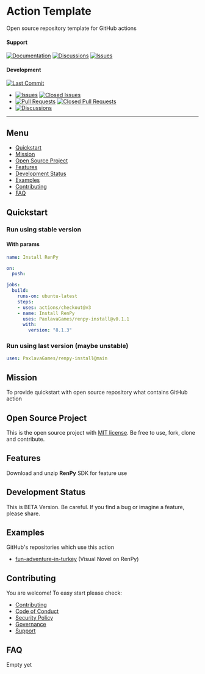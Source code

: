 # Action Template

Open source repository template for GitHub actions

#### Support
[![Documentation](https://img.shields.io/badge/docs-0094FF.svg)][documentation_path]
[![Discussions](https://img.shields.io/badge/discussions-ff0068.svg)](https://github.com/PaxlavaGames/renpy-install/discussions/)
[![Issues](https://img.shields.io/badge/issues-11AE13.svg)](https://github.com/PaxlavaGames/renpy-install/issues/)

#### Development
[![Last Commit](https://img.shields.io/github/last-commit/PaxlavaGames/renpy-install/main
)](https://github.com/PaxlavaGames/renpy-install)
- [![Issues](https://img.shields.io/github/issues/PaxlavaGames/renpy-install
)](https://github.com/PaxlavaGames/renpy-install/issues/)
[![Closed Issues](https://img.shields.io/github/issues-closed/PaxlavaGames/renpy-install
)](https://github.com/PaxlavaGames/renpy-install/issues/)
- [![Pull Requests](https://img.shields.io/github/issues-pr/PaxlavaGames/renpy-install
)](https://github.com/PaxlavaGames/renpy-install/pulls)
[![Closed Pull Requests](https://img.shields.io/github/issues-pr-closed-raw/PaxlavaGames/renpy-install
)](https://github.com/PaxlavaGames/renpy-install/pulls)
- [![Discussions](https://img.shields.io/github/discussions/PaxlavaGames/renpy-install
)](https://github.com/PaxlavaGames/renpy-install/discussions/)

[//]: # (#### Repository Stats)

[//]: # ([![Stars]&#40;https://img.shields.io/github/stars/PaxlavaGames/renpy-install)

[//]: # (&#41;]&#40;https://github.com/PaxlavaGames/renpy-install&#41;)

[//]: # ([![Contributors]&#40;https://img.shields.io/github/contributors/PaxlavaGames/renpy-install)

[//]: # (&#41;]&#40;https://github.com/PaxlavaGames/renpy-installgraphs/contributors&#41;)

[//]: # ([![Forks]&#40;https://img.shields.io/github/forks/PaxlavaGames/renpy-install)

[//]: # (&#41;]&#40;https://github.com/PaxlavaGames/renpy-install&#41;)

<hr>

## Menu

- [Quickstart](#quickstart)
- [Mission](#mission)
- [Open Source Project](#open-source-project)
- [Features](#features)
- [Development Status](#development-status)
- [Examples](#examples)
- [Contributing](#contributing)
- [FAQ](#faq)

## Quickstart

### Run using stable version

#### With params

```yaml
name: Install RenPy

on:
  push:

jobs:
  build:
    runs-on: ubuntu-latest
    steps:
    - uses: actions/checkout@v3
    - name: Install RenPy
      uses: PaxlavaGames/renpy-install@v0.1.1
      with:
        version: "8.1.3"
```

### Run using last version (maybe unstable)

```yaml
uses: PaxlavaGames/renpy-install@main
```

## Mission

To provide quickstart with open source repository what contains GitHub action

## Open Source Project

This is the open source project with [MIT license](LICENSE). 
Be free to use, fork, clone and contribute.

## Features

Download and unzip **RenPy** SDK for feature use

## Development Status

This is BETA Version. Be careful. If you find a bug or imagine a feature, please share.

## Examples

GitHub's repositories which use this action
- [fun-adventure-in-turkey](https://github.com/PaxlavaGames/fun-adventure-in-turkey) (Visual Novel on RenPy)

## Contributing

You are welcome! To easy start please check:
- [Contributing](CONTRIBUTING.md)
- [Code of Conduct](https://github.com/PaxlavaGames/fun-adventure-in-turkey?tab=coc-ov-file)
- [Security Policy](https://github.com/PaxlavaGames/fun-adventure-in-turkey?tab=security-ov-file)
- [Governance](GOVERNANCE.md)
- [Support](SUPPORT.md)

## FAQ

Empty yet

[documentation_path]: https://github.com/PaxlavaGames/renpy-install